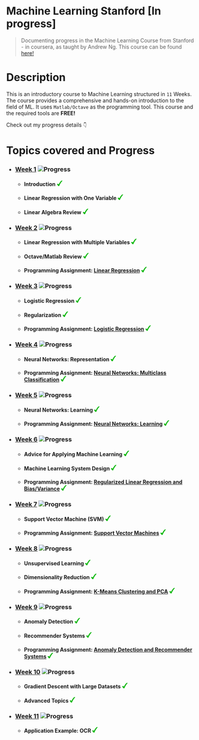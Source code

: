 # Machine Learning Stanford [In progress]
> Documenting progress in the Machine Learning Course from Stanford - in coursera, as taught by Andrew Ng. This course can be found <a href="https://www.coursera.org/learn/machine-learning/home/welcome" target="_blank">here!</a>

# Description

This is an introductory course to Machine Learning structured in ```11``` Weeks. The course provides a comprehensive and hands-on introduction to the field of ML. It uses ```Matlab/Octave``` as the programming tool. This course and the required tools are <strong>FREE!</strong>

Check out my progress details ```👇```

# Topics covered and Progress

* ### <a href="https://github.com/jeury301/ml-coursera/blob/master/lecture-notes/Week-1.pdf">Week 1</a> ![Progress](http://progressed.io/bar/100?title=Completion)  
	* #### Introduction ![](/README.MD-Resources/checked-15px.png)
  	* #### Linear Regression with One Variable ![](/README.MD-Resources/checked-15px.png)
	* #### Linear Algebra Review ![](/README.MD-Resources/checked-15px.png)

* ### <a href="https://github.com/jeury301/ml-coursera/blob/master/lecture-notes/Week-2.pdf">Week 2</a> ![Progress](http://progressed.io/bar/100?title=Completion)
	* #### Linear Regression with Multiple Variables ![](/README.MD-Resources/checked-15px.png)
	* #### Octave/Matlab Review ![](/README.MD-Resources/checked-15px.png)
  	* #### Programming Assignment: <a href="https://github.com/jeury301/ml-coursera/tree/master/programming-exercises/submissions/machine-learning-ex1/readme.md">Linear Regression</a> ![](/README.MD-Resources/checked-15px.png)

* ### <a href="https://github.com/jeury301/ml-coursera/blob/master/lecture-notes/Week-3.pdf">Week 3</a> ![Progress](http://progressed.io/bar/100?title=Completion)
	* #### Logistic Regression ![](/README.MD-Resources/checked-15px.png)
	* #### Regularization ![](/README.MD-Resources/checked-15px.png)
  	* #### Programming Assignment: <a href="https://github.com/jeury301/ml-coursera/tree/master/programming-exercises/submissions/machine-learning-ex2/readme.md">Logistic Regression</a> ![](/README.MD-Resources/checked-15px.png)

* ### <a href="https://github.com/jeury301/ml-coursera/blob/master/lecture-notes/Week-4.pdf">Week 4</a> ![Progress](http://progressed.io/bar/100?title=Completion)
	* #### Neural Networks: Representation ![](/README.MD-Resources/checked-15px.png)
	* #### Programming Assignment: <a href="https://github.com/jeury301/ml-coursera/tree/master/programming-exercises/submissions/machine-learning-ex3/readme.md">Neural Networks: Multiclass Classification</a> ![](/README.MD-Resources/checked-15px.png)
* ### <a href="https://github.com/jeury301/ml-coursera/blob/master/lecture-notes/Week-5.pdf">Week 5</a> ![Progress](http://progressed.io/bar/100?title=Completion)
	* #### Neural Networks: Learning ![](/README.MD-Resources/checked-15px.png)
	* #### Programming Assignment: <a href="https://github.com/jeury301/ml-coursera/tree/master/programming-exercises/submissions/machine-learning-ex4/readme.md">Neural Networks: Learning</a> ![](/README.MD-Resources/checked-15px.png)

* ### <a href="https://github.com/jeury301/ml-coursera/blob/master/lecture-notes/Week-6.pdf">Week 6</a> ![Progress](http://progressed.io/bar/100?title=Completion)
	* #### Advice for Applying Machine Learning ![](/README.MD-Resources/checked-15px.png)
	* #### Machine Learning System Design ![](/README.MD-Resources/checked-15px.png)
	* #### Programming Assignment: <a href="https://github.com/jeury301/ml-coursera/tree/master/programming-exercises/submissions/machine-learning-ex5/readme.md"> Regularized Linear Regression and Bias/Variance</a> ![](/README.MD-Resources/checked-15px.png)
* ### <a href="https://github.com/jeury301/ml-coursera/blob/master/lecture-notes/Week-7.pdf">Week 7</a> ![Progress](http://progressed.io/bar/100?title=Completion)
	* #### Support Vector Machine (SVM) ![](/README.MD-Resources/checked-15px.png)
	* #### Programming Assignment: <a href="https://github.com/jeury301/ml-coursera/tree/master/programming-exercises/submissions/machine-learning-ex6/readme.md"> Support Vector Machines</a> ![](/README.MD-Resources/checked-15px.png)

* ### <a href="https://github.com/jeury301/ml-coursera/blob/master/lecture-notes/Week-8.pdf">Week 8</a> ![Progress](http://progressed.io/bar/100?title=Completion)
	* #### Unsupervised Learning ![](/README.MD-Resources/checked-15px.png)
	* #### Dimensionality Reduction ![](/README.MD-Resources/checked-15px.png)
	* #### Programming Assignment: <a href="https://github.com/jeury301/ml-coursera/tree/master/programming-exercises/submissions/machine-learning-ex7/readme.md"> K-Means Clustering and PCA</a> ![](/README.MD-Resources/checked-15px.png)

* ### <a href="https://github.com/jeury301/ml-coursera/blob/master/lecture-notes/Week-9.pdf">Week 9</a> ![Progress](http://progressed.io/bar/100?title=Completion)
	* #### Anomaly Detection ![](/README.MD-Resources/checked-15px.png)
	* #### Recommender Systems ![](/README.MD-Resources/checked-15px.png)
	* #### Programming Assignment: <a href="https://github.com/jeury301/ml-coursera/tree/master/programming-exercises/submissions/machine-learning-ex8/readme.md"> Anomaly Detection and Recommender Systems</a> ![](/README.MD-Resources/checked-15px.png)
* ### <a href="https://github.com/jeury301/ml-coursera/blob/master/lecture-notes/Week-10.pdf">Week 10</a> ![Progress](http://progressed.io/bar/100?title=Completion)
	* #### Gradient Descent with Large Datasets ![](/README.MD-Resources/checked-15px.png)
	* #### Advanced Topics ![](/README.MD-Resources/checked-15px.png)
* ### <a href="https://github.com/jeury301/ml-coursera/blob/master/lecture-notes/Week-11pdf">Week 11</a> ![Progress](http://progressed.io/bar/100?title=Completion)
	* #### Application Example: OCR ![](/README.MD-Resources/checked-15px.png)
